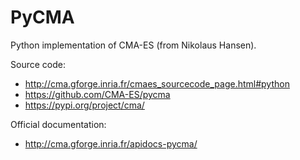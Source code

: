 # PyCMA

Python implementation of CMA-ES (from Nikolaus Hansen).

Source code:

- http://cma.gforge.inria.fr/cmaes_sourcecode_page.html#python
- https://github.com/CMA-ES/pycma
- https://pypi.org/project/cma/

Official documentation:

- http://cma.gforge.inria.fr/apidocs-pycma/
